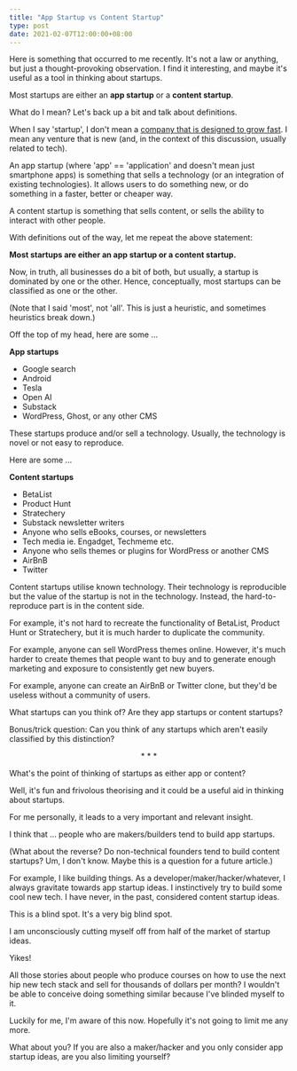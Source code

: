 ```yaml
---
title: "App Startup vs Content Startup"
type: post
date: 2021-02-07T12:00:00+08:00
---
```


Here is something that occurred to me recently. It's not a law or anything, but just a thought-provoking observation. I find it interesting, and maybe it's useful as a tool in thinking about startups.

Most startups are either an **app startup** or a **content startup**.

What do I mean? Let's back up a bit and talk about definitions.

When I say 'startup', I don't mean a [company that is designed to grow fast](http://www.paulgraham.com/growth.html). I mean any venture that is new (and, in the context of this discussion, usually related to tech).

An app startup (where 'app' == 'application' and doesn't mean just smartphone apps) is something that sells a technology (or an integration of existing technologies). It allows users to do something new, or do something in a faster, better or cheaper way.

A content startup is something that sells content, or sells the ability to interact with other people.

With definitions out of the way, let me repeat the above statement:

**Most startups are either an app startup or a content startup.**

Now, in truth, all businesses do a bit of both, but usually, a startup is dominated by one or the other. Hence, conceptually, most startups can be classified as one or the other.

(Note that I said 'most', not 'all'. This is just a heuristic, and sometimes heuristics break down.)

Off the top of my head, here are some ...

**App startups**
* Google search
* Android
* Tesla
* Open AI
* Substack
* WordPress, Ghost, or any other CMS

These startups produce and/or sell a technology. Usually, the technology is novel or not easy to reproduce.

Here are some ...

**Content startups**
* BetaList
* Product Hunt
* Stratechery
* Substack newsletter writers
* Anyone who sells eBooks, courses, or newsletters
* Tech media ie. Engadget, Techmeme etc.
* Anyone who sells themes or plugins for WordPress or another CMS
* AirBnB
* Twitter

Content startups utilise known technology. Their technology is reproducible but the value of the startup is not in the technology. Instead, the hard-to-reproduce part is in the content side.

For example, it's not hard to recreate the functionality of BetaList, Product Hunt or Stratechery, but it is much harder to duplicate the community.

For example, anyone can sell WordPress themes online. However, it's much harder to create themes that people want to buy and to generate enough marketing and exposure to consistently get new buyers.

For example, anyone can create an AirBnB or Twitter clone, but they'd be useless without a community of users.

What startups can you think of? Are they app startups or content startups?

Bonus/trick question: Can you think of any startups which aren't easily classified by this distinction?

<p style="text-align: center;">* * *</p>

What's the point of thinking of startups as either app or content?

Well, it's fun and frivolous theorising and it could be a useful aid in thinking about startups.

For me personally, it leads to a very important and relevant insight.

I think that ... people who are makers/builders tend to build app startups.

(What about the reverse? Do non-technical founders tend to build content startups? Um, I don't know. Maybe this is a question for a future article.)

For example, I like building things. As a developer/maker/hacker/whatever, I always gravitate towards app startup ideas. I instinctively try to build some cool new tech. I have never, in the past, considered content startup ideas.

This is a blind spot. It's a very big blind spot.

I am unconsciously cutting myself off from half of the market of startup ideas.

Yikes!

All those stories about people who produce courses on how to use the next hip new tech stack and sell for thousands of dollars per month? I wouldn't be able to conceive doing something similar because I've blinded myself to it.

Luckily for me, I'm aware of this now. Hopefully it's not going to limit me any more.

What about you? If you are also a maker/hacker and you only consider app startup ideas, are you also limiting yourself?

